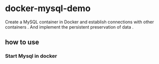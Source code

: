 # docker-mysql-demo
Create a MySQL container in Docker and establish connections with other containers . And implement the persistent preservation of data . 

## how to use 

### Start Mysql in docker 

